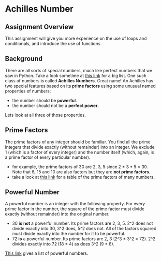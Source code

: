 # Achilles Number

## Assignment Overview

This assignment will give you more experience on the use of loops and conditionals, and introduce the use of functions.

## Background

There are all sorts of special numbers, much like perfect numbers that we saw in Python. Take a look sometime at [this link](http://mathworld.wolfram.com/topics/SpecialNumbers.html) for a big list. One such class of numbers is called **Achilles Numbers**. Great name! An Achilles has two special features based on its **prime factors** using some unusual named properties of numbers:

- the number should be **powerful**.
- the number should not be a **perfect power**.

Lets look at all three of those properties.

## Prime Factors

The prime factors of any integer should be familiar. You find all the prime integers that divide exactly (without remainder) into an integer. We exclude 1 (which is a factor of every integer) and the number itself (which, again, is a prime factor of every particular number).

- for example, the prime factors of 30 are 2, 3, 5 since 2 * 3 * 5 = 30. Note that 6, 15 and 10 are also factors but they are **not prime factors**.
- take a look at [this link](https://en.wikipedia.org/wiki/Table_of_prime_factors) for a table of the prime factors of many numbers.

## Powerful Number

A powerful number is an integer with the following property. For every prime factor in the number, the square of the prime factor must divide exactly (without remainder) into the original number.

- 30 **is not** a powerful number. Its prime factors are 2, 3, 5. 2^2 does not divide exactly into 30, 3^2 does, 5^2 does not. All of the factors squared must divide exactly into the number for it to be powerful.
- 72 **is** a powerful number. Its prime factors are 2, 3 (2^3 * 3^2 = 72). 2^2 divides exactly into 72 (18 * 4) as does 3^2 (9 * 8).

[This link](https://en.wikipedia.org/wiki/Powerful_number) gives a list of powerful numbers.

